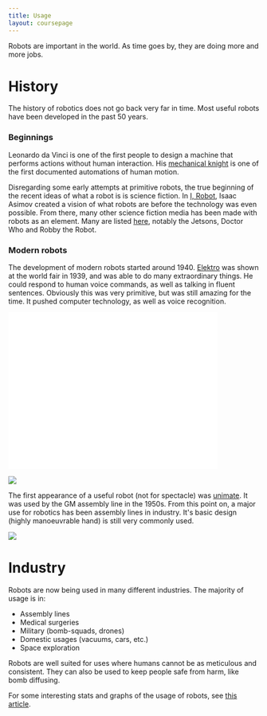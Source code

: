 ```yaml
---
title: Usage
layout: coursepage
---
```


Robots are important in the world. As time goes by, they are doing more and more jobs. 

# History
The history of robotics does not go back very far in time. Most useful robots have been developed in the past 50 years.

### Beginnings
Leonardo da Vinci is one of the first people to design a machine that performs actions without human interaction. His [mechanical knight](https://en.wikipedia.org/wiki/Leonardo%27s_robot) is one of the first documented automations of human motion.

Disregarding some early attempts at primitive robots, the true beginning of the recent ideas of what a robot is is science fiction. In [I, Robot](https://en.wikipedia.org/wiki/I,_Robot),  Isaac Asimov created a vision of what robots are before the technology was even possible. From there, many other science fiction media has been made with robots as an element. Many are listed [here](http://en.wikipedia.org/wiki/List_of_fictional_robots_and_androids), notably the Jetsons, Doctor Who and Robby the Robot.

### Modern robots
The development of modern robots started around 1940. [Elektro](https://en.wikipedia.org/wiki/Elektro) was shown at the world fair in 1939, and was able to do many extraordinary things. He could respond to human voice commands, as well as talking in fluent sentences. Obviously this was very primitive, but was still amazing for the time. It pushed computer technology, as well as voice recognition.

<iframe width="420" height="315" src="//www.youtube.com/embed/T35A3g_GvSg?rel=0" frameborder="0" allowfullscreen></iframe>

![](http://davidszondy.com/future/robot/Elektro%2012.jpg)

The first appearance of a useful robot (not for spectacle) was [unimate](https://en.wikipedia.org/wiki/Unimate). It was used by the GM assembly line in the 1950s. From this point on, a major use for robotics has been assembly lines in industry. It's basic design (highly manoeuvrable hand) is still very commonly used.

![](http://www.prsrobots.com/1961unimate.jpg)

# Industry
Robots are now being used in many different industries. The majority of usage is in:

- Assembly lines
- Medical surgeries
- Military (bomb-squads, drones)
- Domestic usages (vacuums, cars, etc.)
- Space exploration

Robots are well suited for uses where humans cannot be as meticulous and consistent. They can also be used to keep people safe from harm, like bomb diffusing.

For some interesting stats and graphs of the usage of robots, see [this article](http://spectrum.ieee.org/robotics/industrial-robots/the-rise-of-the-machines).
